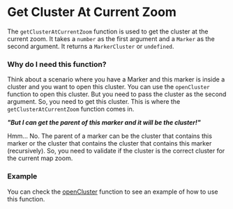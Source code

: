 # Get Cluster At Current Zoom

The `getClusterAtCurrentZoom` function is used to get the cluster at the current zoom. It takes a `number` as the first argument and a `Marker` as the second argument. It returns a `MarkerCluster` or `undefined`.

### Why do I need this function?

Think about a scenario where you have a Marker and this marker is inside a cluster and you want to open this cluster. You can use the `openCluster` function to open this cluster. But you need to pass the cluster as the second argument. So, you need to get this cluster. This is where the `getClusterAtCurrentZoom` function comes in.

**_"But I can get the parent of this marker and it will be the cluster!"_**

Hmm... No. The parent of a marker can be the cluster that contains this marker or the cluster that contains the cluster that contains this marker (recursively). So, you need to validate if the cluster is the correct cluster for the current map zoom.

### Example

You can check the [openCluster](/api/open-cluster.md#important-notes) function to see an example of how to use this function.
